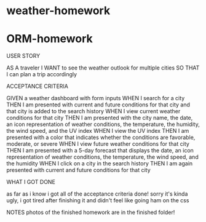# weather-homework
 
# ORM-homework

USER STORY

AS A traveler
I WANT to see the weather outlook for multiple cities
SO THAT I can plan a trip accordingly




ACCEPTANCE CRITERIA

GIVEN a weather dashboard with form inputs
WHEN I search for a city
THEN I am presented with current and future conditions for that city and that city is added to the search history
WHEN I view current weather conditions for that city
THEN I am presented with the city name, the date, an icon representation of weather conditions, the temperature, the humidity, the wind speed, and the UV index
WHEN I view the UV index
THEN I am presented with a color that indicates whether the conditions are favorable, moderate, or severe
WHEN I view future weather conditions for that city
THEN I am presented with a 5-day forecast that displays the date, an icon representation of weather conditions, the temperature, the wind speed, and the humidity
WHEN I click on a city in the search history
THEN I am again presented with current and future conditions for that city



WHAT I GOT DONE

as far as i know i got all of the acceptance criteria done!
sorry it's kinda ugly, i got tired after finishing it and didn't feel like going ham on the css



NOTES
photos of the finished homework are in the finished folder!
